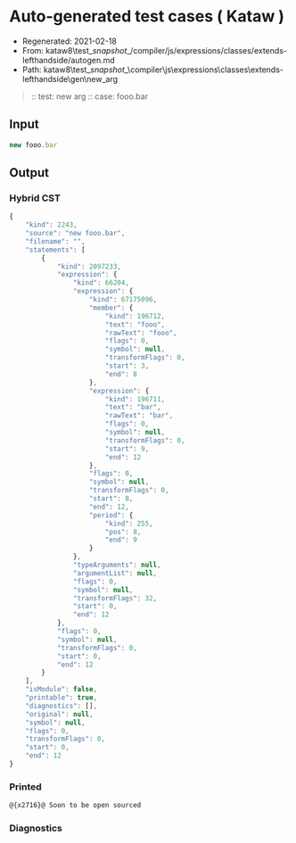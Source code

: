 # Auto-generated test cases ( Kataw )
- Regenerated: 2021-02-18
- From: kataw8\test\__snapshot__/compiler/js/expressions/classes/extends-lefthandside/autogen.md
- Path: kataw8\test\__snapshot__\compiler\js\expressions\classes\extends-lefthandside\gen\new_arg
> :: test: new arg
> :: case: fooo.bar
## Input

`````js
new fooo.bar
`````

## Output

### Hybrid CST

```javascript
{
    "kind": 2243,
    "source": "new fooo.bar",
    "filename": "",
    "statements": [
        {
            "kind": 2097233,
            "expression": {
                "kind": 66204,
                "expression": {
                    "kind": 67175096,
                    "member": {
                        "kind": 196712,
                        "text": "fooo",
                        "rawText": "fooo",
                        "flags": 0,
                        "symbol": null,
                        "transformFlags": 0,
                        "start": 3,
                        "end": 8
                    },
                    "expression": {
                        "kind": 196711,
                        "text": "bar",
                        "rawText": "bar",
                        "flags": 0,
                        "symbol": null,
                        "transformFlags": 0,
                        "start": 9,
                        "end": 12
                    },
                    "flags": 0,
                    "symbol": null,
                    "transformFlags": 0,
                    "start": 8,
                    "end": 12,
                    "period": {
                        "kind": 255,
                        "pos": 8,
                        "end": 9
                    }
                },
                "typeArguments": null,
                "argumentList": null,
                "flags": 0,
                "symbol": null,
                "transformFlags": 32,
                "start": 0,
                "end": 12
            },
            "flags": 0,
            "symbol": null,
            "transformFlags": 0,
            "start": 0,
            "end": 12
        }
    ],
    "isModule": false,
    "printable": true,
    "diagnostics": [],
    "original": null,
    "symbol": null,
    "flags": 0,
    "transformFlags": 0,
    "start": 0,
    "end": 12
}
```

### Printed

```javascript
@{x2716}@ Soon to be open sourced
```

### Diagnostics

```javascript

```

